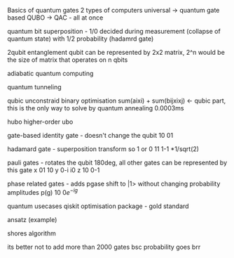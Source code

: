 Basics of quantum gates
2 types of computers
universal -> quantum gate based
QUBO -> QAC - all at once

quantum bit
superposition - 1/0 decided during measurement (collapse of quantum state) with 1/2 probability (hadamrd gate)

2qubit entanglement
qubit can be represented by 2x2 matrix, 2^n would be the size of matrix that operates on n qbits

adiabatic quantum computing

quantum tunneling

qubic unconstraid binary optimisation
sum(aixi) + sum(bijxixj) <- qubic part, this is the only way to solve by quantum annealing
0.0003ms


hubo
higher-order ubo

gate-based
identity gate - doesn't change the qubit
10
01

hadamard gate - superposition transform so 1 or 0
11
1-1 \*1/sqrt(2)

pauli gates - rotates the qubit 180deg, all other gates can be represented by this gate
x
01
10
y
0-i
i0
z
10
0-1

phase related gates - adds pgase shift to |1> without changing probability amplitudes
p(g)
10
0$e^{-ig}$




quantum usecases
qiskit optimisation package - gold standard

ansatz (example)

shores algorithm

its better not to add more than 2000 gates bsc probability goes brr
